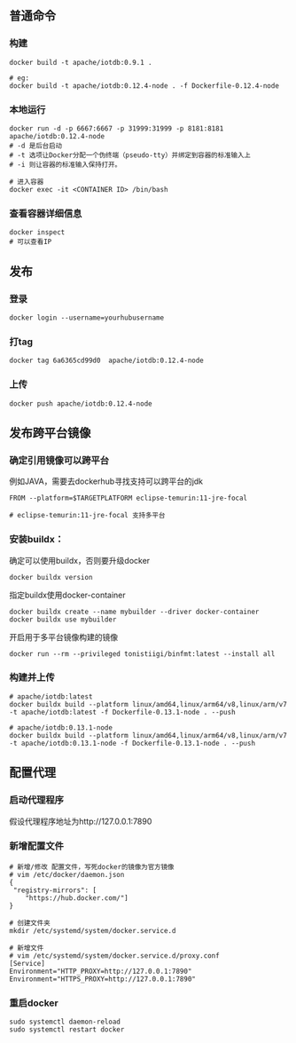 ## 普通命令
### 构建
```
docker build -t apache/iotdb:0.9.1 .

# eg: 
docker build -t apache/iotdb:0.12.4-node . -f Dockerfile-0.12.4-node
```
### 本地运行
```
docker run -d -p 6667:6667 -p 31999:31999 -p 8181:8181 apache/iotdb:0.12.4-node
# -d 是后台启动
# -t 选项让Docker分配一个伪终端（pseudo-tty）并绑定到容器的标准输入上
# -i 则让容器的标准输入保持打开。

# 进入容器
docker exec -it <CONTAINER ID> /bin/bash
```
### 查看容器详细信息
```
docker inspect
# 可以查看IP
```

## 发布
### 登录
```
docker login --username=yourhubusername 
```
### 打tag
``` 
docker tag 6a6365cd99d0  apache/iotdb:0.12.4-node
```
### 上传
```
docker push apache/iotdb:0.12.4-node
```
## 发布跨平台镜像
### 确定引用镜像可以跨平台
例如JAVA，需要去dockerhub寻找支持可以跨平台的jdk
```
FROM --platform=$TARGETPLATFORM eclipse-temurin:11-jre-focal

# eclipse-temurin:11-jre-focal 支持多平台
```
### 安装buildx：
确定可以使用buildx，否则要升级docker
```
docker buildx version
```
指定buildx使用docker-container
```
docker buildx create --name mybuilder --driver docker-container
docker buildx use mybuilder
```
开启用于多平台镜像构建的镜像
```
docker run --rm --privileged tonistiigi/binfmt:latest --install all 
```
### 构建并上传
```
# apache/iotdb:latest
docker buildx build --platform linux/amd64,linux/arm64/v8,linux/arm/v7 -t apache/iotdb:latest -f Dockerfile-0.13.1-node . --push

# apache/iotdb:0.13.1-node
docker buildx build --platform linux/amd64,linux/arm64/v8,linux/arm/v7 -t apache/iotdb:0.13.1-node -f Dockerfile-0.13.1-node . --push
```

## 配置代理
### 启动代理程序
假设代理程序地址为http://127.0.0.1:7890
### 新增配置文件
```
# 新增/修改 配置文件，写死docker的镜像为官方镜像
# vim /etc/docker/daemon.json
{
 "registry-mirrors": [
    "https://hub.docker.com/"]
}

# 创建文件夹
mkdir /etc/systemd/system/docker.service.d

# 新增文件
# vim /etc/systemd/system/docker.service.d/proxy.conf
[Service]
Environment="HTTP_PROXY=http://127.0.0.1:7890"
Environment="HTTPS_PROXY=http://127.0.0.1:7890"
```
### 重启docker
```
sudo systemctl daemon-reload
sudo systemctl restart docker
```




